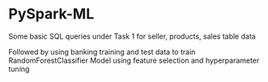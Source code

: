 # PySpark-ML

Some basic SQL queries under Task 1 for seller, products, sales table data

Followed by using banking training and test data to train RandomForestClassifier Model using feature selection and hyperparameter tuning
